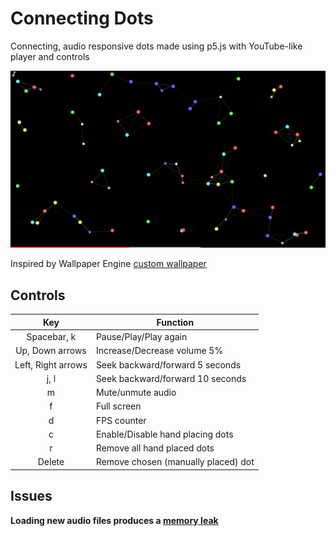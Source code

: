 # Connecting Dots

Connecting, audio responsive dots made using p5.js with YouTube-like player and controls 

![Project Image](project.png)

Inspired by Wallpaper Engine [custom wallpaper](https://steamcommunity.com/sharedfiles/filedetails/?id=819343682)

## Controls 

Key | Function
:---: | ---
Spacebar, k | Pause/Play/Play again
Up, Down arrows | Increase/Decrease volume 5%
Left, Right arrows | Seek backward/forward 5 seconds
j, l | Seek backward/forward 10 seconds
m | Mute/unmute audio
f | Full screen
d | FPS counter
c | Enable/Disable hand placing dots
r | Remove all hand placed dots
Delete | Remove chosen (manually placed) dot

## Issues

**Loading new audio files produces a [memory leak](https://github.com/processing/p5.js-sound/issues/88)**
